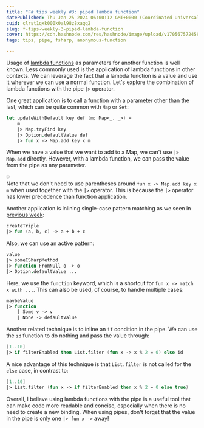 ```yaml
---
title: "F# tips weekly #3: piped lambda function"
datePublished: Thu Jan 25 2024 06:00:12 GMT+0000 (Coordinated Universal Time)
cuid: clrst1qxk000k0al98z8xaqq2
slug: f-tips-weekly-3-piped-lambda-function
cover: https://cdn.hashnode.com/res/hashnode/image/upload/v1705675724584/d2794489-f331-41f7-9cbe-ca8fd7c33c4a.jpeg
tags: tips, pipe, fsharp, anonymous-function

---
```


Usage of [lambda functions](https://learn.microsoft.com/en-us/dotnet/fsharp/language-reference/functions/lambda-expressions-the-fun-keyword) as parameters for another function is well known. Less commonly used is the application of lambda functions in other contexts. We can leverage the fact that a lambda function is a value and use it wherever we can use a normal function. Let's explore the combination of lambda functions with the pipe `|>` operator.

One great application is to call a function with a parameter other than the last, which can be quite common with `Map` or `Set`:

```fsharp
let updateWithDefault key def (m: Map<_, _>) =
    m
    |> Map.tryFind key
    |> Option.defaultValue def
    |> fun x -> Map.add key x m
```

When we have a value that we want to add to a Map, we can't use `|> Map.add` directly. However, with a lambda function, we can pass the value from the pipe as any parameter.

<div data-node-type="callout">
<div data-node-type="callout-emoji">💡</div>
<div data-node-type="callout-text">Note that we don't need to use parentheses around <code>fun x -&gt; Map.add key x m</code> when used together with the <code>|&gt;</code> operator. This is because the <code>|&gt;</code> operator has lower precedence than function application.</div>
</div>

Another application is inlining single-case pattern matching as we seen in [previous week](https://jindraivanek.hashnode.dev/f-tips-weekly-2-single-case-pattern-match):

```fsharp
createTriple
|> fun (a, b, c) -> a + b + c
```

Also, we can use an active pattern:

```fsharp
value
|> someCSharpMethod
|> function FromNull o -> o
|> Option.defaultValue ...
```

Here, we use the `function` keyword, which is a shortcut for `fun x -> match x with ...`. This can also be used, of course, to handle multiple cases:

```fsharp
maybeValue
|> function
    | Some v -> v
    | None -> defaultValue
```

Another related technique is to inline an `if` condition in the pipe. We can use the `id` function to do nothing and pass the value through:

```fsharp
[1..10]
|> if filterEnabled then List.filter (fun x -> x % 2 = 0) else id
```

A nice advantage of this technique is that `List.filter` is not called for the `else` case, in contrast to:

```fsharp
[1..10]
|> List.filter (fun x -> if filterEnabled then x % 2 = 0 else true)
```

Overall, I believe using lambda functions with the pipe is a useful tool that can make code more readable and concise, especially when there is no need to create a new binding. When using pipes, don't forget that the value in the pipe is only one `|> fun x ->` away!